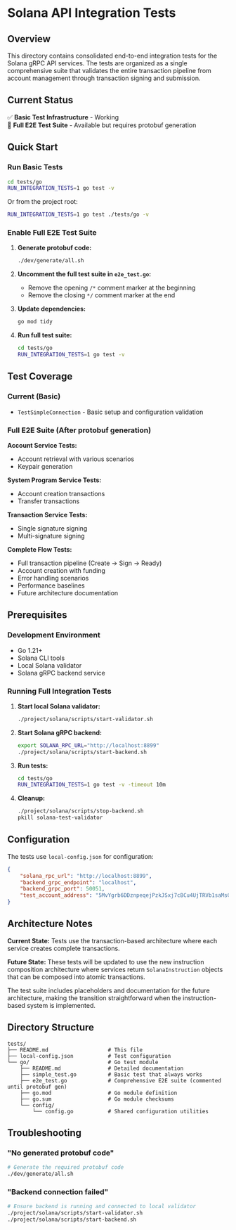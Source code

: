 # Solana API Integration Tests

## Overview

This directory contains consolidated end-to-end integration tests for the Solana gRPC API services. The tests are organized as a single comprehensive suite that validates the entire transaction pipeline from account management through transaction signing and submission.

## Current Status

✅ **Basic Test Infrastructure** - Working  
📌 **Full E2E Test Suite** - Available but requires protobuf generation  

## Quick Start

### Run Basic Tests
```bash
cd tests/go
RUN_INTEGRATION_TESTS=1 go test -v
```

Or from the project root:
```bash
RUN_INTEGRATION_TESTS=1 go test ./tests/go -v
```

### Enable Full E2E Test Suite

1. **Generate protobuf code:**
   ```bash
   ./dev/generate/all.sh
   ```

2. **Uncomment the full test suite in `e2e_test.go`:**
   - Remove the opening `/*` comment marker at the beginning
   - Remove the closing `*/` comment marker at the end

3. **Update dependencies:**
   ```bash
   go mod tidy
   ```

4. **Run full test suite:**
   ```bash
   cd tests/go
   RUN_INTEGRATION_TESTS=1 go test -v
   ```

## Test Coverage

### Current (Basic)
- `TestSimpleConnection` - Basic setup and configuration validation

### Full E2E Suite (After protobuf generation)

**Account Service Tests:**
- Account retrieval with various scenarios
- Keypair generation

**System Program Service Tests:**
- Account creation transactions  
- Transfer transactions

**Transaction Service Tests:**
- Single signature signing
- Multi-signature signing

**Complete Flow Tests:**
- Full transaction pipeline (Create → Sign → Ready)
- Account creation with funding
- Error handling scenarios
- Performance baselines
- Future architecture documentation

## Prerequisites

### Development Environment
- Go 1.21+
- Solana CLI tools
- Local Solana validator
- Solana gRPC backend service

### Running Full Integration Tests

1. **Start local Solana validator:**
   ```bash
   ./project/solana/scripts/start-validator.sh
   ```

2. **Start Solana gRPC backend:**
   ```bash
   export SOLANA_RPC_URL="http://localhost:8899"
   ./project/solana/scripts/start-backend.sh
   ```

3. **Run tests:**
   ```bash
   cd tests/go
   RUN_INTEGRATION_TESTS=1 go test -v -timeout 10m
   ```

4. **Cleanup:**
   ```bash
   ./project/solana/scripts/stop-backend.sh
   pkill solana-test-validator
   ```

## Configuration

The tests use `local-config.json` for configuration:

```json
{
    "solana_rpc_url": "http://localhost:8899",
    "backend_grpc_endpoint": "localhost", 
    "backend_grpc_port": 50051,
    "test_account_address": "5MvYgrb6DDznpeqejPzkJSxj7cBCu4UjTRVb1saMsGPr"
}
```

## Architecture Notes

**Current State:** Tests use the transaction-based architecture where each service creates complete transactions.

**Future State:** These tests will be updated to use the new instruction composition architecture where services return `SolanaInstruction` objects that can be composed into atomic transactions.

The test suite includes placeholders and documentation for the future architecture, making the transition straightforward when the instruction-based system is implemented.

## Directory Structure

```
tests/
├── README.md                   # This file
├── local-config.json           # Test configuration
└── go/                         # Go test module
    ├── README.md               # Detailed documentation
    ├── simple_test.go          # Basic test that always works
    ├── e2e_test.go             # Comprehensive E2E suite (commented until protobuf gen)
    ├── go.mod                  # Go module definition
    ├── go.sum                  # Go module checksums
    └── config/
        └── config.go           # Shared configuration utilities
```

## Troubleshooting

### "No generated protobuf code"
```bash
# Generate the required protobuf code
./dev/generate/all.sh
```

### "Backend connection failed"  
```bash
# Ensure backend is running and connected to local validator
./project/solana/scripts/start-validator.sh
./project/solana/scripts/start-backend.sh
```